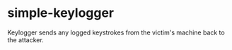 # simple-keylogger
Keylogger sends any logged keystrokes from the victim's machine back to the attacker.
